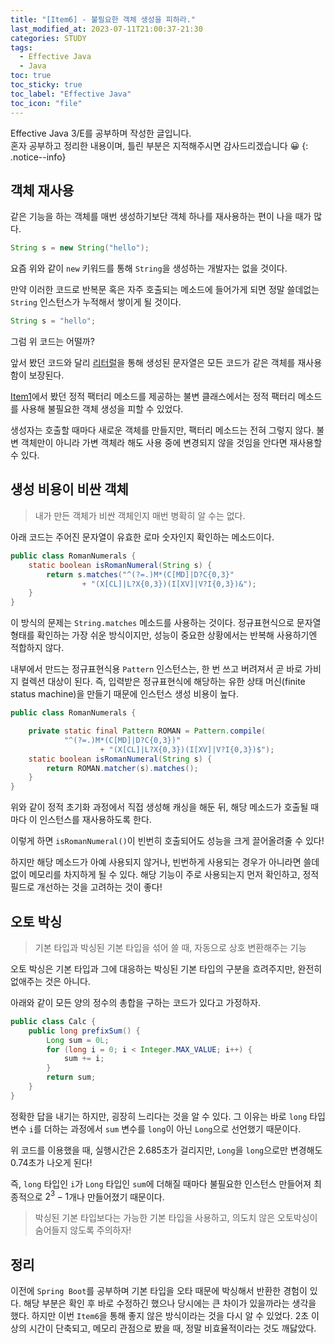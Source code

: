 ```yaml
---
title: "[Item6] - 불필요한 객체 생성을 피하라."
last_modified_at: 2023-07-11T21:00:37-21:30
categories: STUDY
tags:
  - Effective Java
  - Java
toc: true
toc_sticky: true
toc_label: "Effective Java"
toc_icon: "file"
---
```


Effective Java 3/E를 공부하며 작성한 글입니다.<br>
혼자 공부하고 정리한 내용이며, 틀린 부분은 지적해주시면 감사드리겠습니다 😀
{: .notice--info}

## 객체 재사용

같은 기능을 하는 객체를 매번 생성하기보단 객체 하나를 재사용하는 편이 나을 때가 많다.

```java
String s = new String("hello");
```

요즘 위와 같이 `new` 키워드를 통해 `String`을 생성하는 개발자는 없을 것이다.

만약 이러한 코드로 반복문 혹은 자주 호출되는 메소드에 들어가게 되면
정말 쓸데없는 `String` 인스턴스가 누적해서 쌓이게 될 것이다.

```java
String s = "hello";
```

그럼 위 코드는 어떨까?

앞서 봤던 코드와 달리 [리터럴](https://docs.oracle.com/javase/specs/jls/se13/html/jls-3.html#jls-3.10.5)을 통해 생성된 문자열은 모든 코드가 같은 객체를 재사용함이 보장된다.

[Item1](https://jwhyee.github.io/study/effective-java-item-1)에서
봤던 정적 팩터리 메소드를 제공하는 불변 클래스에서는 정적 팩터리 메소드를 사용해 불필요한 객체 생성을 피할 수 있었다.

생성자는 호출할 때마다 새로운 객체를 만들지만, 팩터리 메소드는 전혀 그렇지 않다.
불변 객체만이 아니라 가변 객체라 해도 사용 중에 변경되지 않을 것임을 안다면 재사용할 수 있다.

## 생성 비용이 비싼 객체

> 내가 만든 객체가 비싼 객체인지 매번 병확히 알 수는 없다.

아래 코드는 주어진 문자열이 유효한 로마 숫자인지 확인하는 메소드이다.

```java
public class RomanNumerals {
    static boolean isRomanNumeral(String s) {
        return s.matches("^(?=.)M*(C[MD]|D?C{0,3}"
                + "(X[CL]|L?X{0,3})(I[XV]|V?I{0,3})&");
    }
}
```

이 방식의 문제는 `String.matches` 메소드를 사용하는 것이다.
정규표현식으로 문자열 형태를 확인하는 가장 쉬운 방식이지만,
성능이 중요한 상황에서는 반복해 사용하기엔 적합하지 않다.

내부에서 만드는 정규표현식용 `Pattern` 인스턴스는,
한 번 쓰고 버려져서 곧 바로 가비지 컬렉션 대상이 된다.
즉, 입력받은 정규표현식에 해당하는 유한 상태 머신(finite status machine)을 만들기 때문에 인스턴스 생성 비용이 높다.

```java
public class RomanNumerals {

    private static final Pattern ROMAN = Pattern.compile(
            "^(?=.)M*(C[MD]|D?C{0,3})"
                    + "(X[CL]|L?X{0,3})(I[XV]|V?I{0,3})$");
    static boolean isRomanNumeral(String s) {
        return ROMAN.matcher(s).matches();
    }
}
```

위와 같이 정적 초기화 과정에서 직접 생성해 캐싱을 해둔 뒤,
해당 메소드가 호출될 때마다 이 인스턴스를 재사용하도록 한다.

이렇게 하면 `isRomanNumeral()`이 빈번히 호출되어도 성능을 크게 끌어올려줄 수 있다!

하지만 해당 메소드가 아예 사용되지 않거나,
빈번하게 사용되는 경우가 아니라면 쓸데없이 메모리를 차지하게 될 수 있다.
해당 기능이 주로 사용되는지 먼저 확인하고, 정적 필드로 개선하는 것을 고려하는 것이 좋다!

## 오토 박싱

> 기본 타입과 박싱된 기본 타입을 섞어 쓸 때, 자동으로 상호 변환해주는 기능

오토 박싱은 기본 타입과 그에 대응하는 박싱된 기본 타입의 구분을 흐려주지만,
완전히 없애주는 것은 아니다.

아래와 같이 모든 양의 정수의 총합을 구하는 코드가 있다고 가정하자.

```java
public class Calc {
    public long prefixSum() {
        Long sum = 0L;
        for (long i = 0; i < Integer.MAX_VALUE; i++) {
            sum += i;
        }
        return sum;
    }
}
```

정확한 답을 내기는 하지만, 굉장히 느리다는 것을 알 수 있다.
그 이유는 바로 `long` 타입 변수 `i`를 더하는 과정에서
`sum` 변수를 `long`이 아닌 `Long`으로 선언했기 때문이다.

위 코드를 이용했을 때, 실행시간은 2.685초가 걸리지만,
`Long`을 `long`으로만 변경해도 0.74초가 나오게 된다!

즉, `long` 타입인 `i`가 `Long` 타입인 `sum`에 더해질 때마다
불필요한 인스턴스 만들어져 최종적으로 $2^3-1$개나 만들어졌기 때문이다.

> 박싱된 기본 타입보다는 가능한 기본 타입을 사용하고,
> 의도치 않은 오토박싱이 숨어들지 않도록 주의하자!

## 정리

이전에 `Spring Boot`를 공부하며 기본 타입을 오타 때문에 박싱해서 반환한 경험이 있다.
해당 부분은 확인 후 바로 수정하긴 했으나 당시에는 큰 차이가 있을까라는 생각을 했다.
하지만 이번 `Item6`을 통해 좋지 않은 방식이라는 것을 다시 알 수 있었다.
2초 이상의 시간이 단축되고, 메모리 관점으로 봤을 때, 정말 비효율적이라는 것도 깨닳았다.